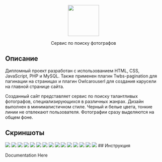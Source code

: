 <p align="center">
      <img src="/img/logo.png" width="100">
</p>

<p align="center">Сервис по поиску фотографов</p>

## Описание
Дипломный проект разработан с использованием HTML, CSS, JavaScript, PHP и MySQL. Также применен плагин Twbs-pagination для пагинации на страницах и  плагин Owlcarouserl для создания карусели на главной странице сайта.

Созданный сайт представляет сервис по поиску талантливых фотографов, специализирующихся в различных жанрах. Дизайн выполнен в минималистичном стиле. Черный и белые цвета, тонкие линии не отвлекают пользователя. Фотографии сразу выделяются на общем фоне.

## Скриншоты
<img src="/github_files/github_screenshots/Screenshot_8.png">
<img src="/github_files/github_screenshots/Screenshot_9.png">
<img src="/github_files/github_screenshots/Screenshot_1.png">
<img src="/github_files/github_screenshots/Screenshot_2.png">
<img src="/github_files/github_screenshots/Screenshot_3.png">
<img src="/github_files/github_screenshots/Screenshot_4.png">
<img src="/github_files/github_screenshots/Screenshot_5.png">
<img src="/github_files/github_screenshots/Screenshot_6.png">
<img src="/github_files/github_screenshots/Screenshot_15.png">
<img src="/github_files/github_screenshots/Screenshot_10.png">
<img src="/github_files/github_screenshots/Screenshot_11.png">
<img src="/github_files/github_screenshots/Screenshot_12.png">
<img src="/github_files/github_screenshots/Screenshot_13.png">
<img src="/github_files/github_screenshots/Screenshot_14.png">
<img src="/github_files/github_screenshots/Screenshot_16.png">
## Инструкция

Documentation Here

